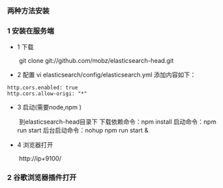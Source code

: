 ### 两种方法安装

### 1 安装在服务端

- 1 下载  

  ​		git clone git://github.com/mobz/elasticsearch-head.git

- 2   配置    vi elasticsearch/config/elasticsearch.yml  添加内容如下：

```
http.cors.enabled: true
http.cors.allow-origi: "*"
```

- 3 启动(需要node,npm ) 

  ​		到elasticsearch-head目录下
    	下载依赖命令：npm install
   	 启动命令：npm run start
   	 后台启动命令：nohup npm run start &

- 4   浏览器打开

  ​	http://ip+9100/



### 2 谷歌浏览器插件打开
